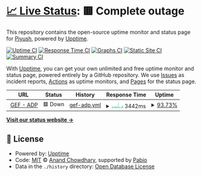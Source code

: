 # [📈 Live Status](https://dntrply.github.io/upptimes): <!--live status--> **🟥 Complete outage**

This repository contains the open-source uptime monitor and status page for [Piyush](https://dntrply.github.io/upptimes), powered by [Upptime](https://github.com/upptime/upptime).

[![Uptime CI](https://github.com/dntrply/upptimes/workflows/Uptime%20CI/badge.svg)](https://github.com/dntrply/upptimes/actions?query=workflow%3A%22Uptime+CI%22)
[![Response Time CI](https://github.com/dntrply/upptimes/workflows/Response%20Time%20CI/badge.svg)](https://github.com/dntrply/upptimes/actions?query=workflow%3A%22Response+Time+CI%22)
[![Graphs CI](https://github.com/dntrply/upptimes/workflows/Graphs%20CI/badge.svg)](https://github.com/dntrply/upptimes/actions?query=workflow%3A%22Graphs+CI%22)
[![Static Site CI](https://github.com/dntrply/upptimes/workflows/Static%20Site%20CI/badge.svg)](https://github.com/dntrply/upptimes/actions?query=workflow%3A%22Static+Site+CI%22)
[![Summary CI](https://github.com/dntrply/upptimes/workflows/Summary%20CI/badge.svg)](https://github.com/dntrply/upptimes/actions?query=workflow%3A%22Summary+CI%22)

With [Upptime](https://upptime.js.org), you can get your own unlimited and free uptime monitor and status page, powered entirely by a GitHub repository. We use [Issues](https://github.com/dntrply/upptimes/issues) as incident reports, [Actions](https://github.com/dntrply/upptimes/actions) as uptime monitors, and [Pages](https://dntrply.github.io/upptimes) for the status page.

<!--start: status pages-->
<!-- This summary is generated by Upptime (https://github.com/upptime/upptime) -->
<!-- Do not edit this manually, your changes will be overwritten -->
<!-- prettier-ignore -->
| URL | Status | History | Response Time | Uptime |
| --- | ------ | ------- | ------------- | ------ |
| <img alt="" src="https://icons.duckduckgo.com/ip3/api-adp.gurujifoundation.in.ico" height="13"> [GEF - ADP](https://api-adp.gurujifoundation.in/actuator/health) | 🟥 Down | [gef-adp.yml](https://github.com/dntrply/upptimes/commits/HEAD/history/gef-adp.yml) | <details><summary><img alt="Response time graph" src="./graphs/gef-adp/response-time-week.png" height="20"> 3442ms</summary><br><a href="https://dntrply.github.io/upptimes/history/gef-adp"><img alt="Response time 4118" src="https://img.shields.io/endpoint?url=https%3A%2F%2Fraw.githubusercontent.com%2Fdntrply%2Fupptimes%2FHEAD%2Fapi%2Fgef-adp%2Fresponse-time.json"></a><br><a href="https://dntrply.github.io/upptimes/history/gef-adp"><img alt="24-hour response time 4616" src="https://img.shields.io/endpoint?url=https%3A%2F%2Fraw.githubusercontent.com%2Fdntrply%2Fupptimes%2FHEAD%2Fapi%2Fgef-adp%2Fresponse-time-day.json"></a><br><a href="https://dntrply.github.io/upptimes/history/gef-adp"><img alt="7-day response time 3442" src="https://img.shields.io/endpoint?url=https%3A%2F%2Fraw.githubusercontent.com%2Fdntrply%2Fupptimes%2FHEAD%2Fapi%2Fgef-adp%2Fresponse-time-week.json"></a><br><a href="https://dntrply.github.io/upptimes/history/gef-adp"><img alt="30-day response time 2968" src="https://img.shields.io/endpoint?url=https%3A%2F%2Fraw.githubusercontent.com%2Fdntrply%2Fupptimes%2FHEAD%2Fapi%2Fgef-adp%2Fresponse-time-month.json"></a><br><a href="https://dntrply.github.io/upptimes/history/gef-adp"><img alt="1-year response time 4118" src="https://img.shields.io/endpoint?url=https%3A%2F%2Fraw.githubusercontent.com%2Fdntrply%2Fupptimes%2FHEAD%2Fapi%2Fgef-adp%2Fresponse-time-year.json"></a></details> | <details><summary><a href="https://dntrply.github.io/upptimes/history/gef-adp">93.73%</a></summary><a href="https://dntrply.github.io/upptimes/history/gef-adp"><img alt="All-time uptime 91.76%" src="https://img.shields.io/endpoint?url=https%3A%2F%2Fraw.githubusercontent.com%2Fdntrply%2Fupptimes%2FHEAD%2Fapi%2Fgef-adp%2Fuptime.json"></a><br><a href="https://dntrply.github.io/upptimes/history/gef-adp"><img alt="24-hour uptime 94.36%" src="https://img.shields.io/endpoint?url=https%3A%2F%2Fraw.githubusercontent.com%2Fdntrply%2Fupptimes%2FHEAD%2Fapi%2Fgef-adp%2Fuptime-day.json"></a><br><a href="https://dntrply.github.io/upptimes/history/gef-adp"><img alt="7-day uptime 93.73%" src="https://img.shields.io/endpoint?url=https%3A%2F%2Fraw.githubusercontent.com%2Fdntrply%2Fupptimes%2FHEAD%2Fapi%2Fgef-adp%2Fuptime-week.json"></a><br><a href="https://dntrply.github.io/upptimes/history/gef-adp"><img alt="30-day uptime 88.55%" src="https://img.shields.io/endpoint?url=https%3A%2F%2Fraw.githubusercontent.com%2Fdntrply%2Fupptimes%2FHEAD%2Fapi%2Fgef-adp%2Fuptime-month.json"></a><br><a href="https://dntrply.github.io/upptimes/history/gef-adp"><img alt="1-year uptime 91.76%" src="https://img.shields.io/endpoint?url=https%3A%2F%2Fraw.githubusercontent.com%2Fdntrply%2Fupptimes%2FHEAD%2Fapi%2Fgef-adp%2Fuptime-year.json"></a></details>

<!--end: status pages-->

[**Visit our status website →**](https://dntrply.github.io/upptimes)

## 📄 License

- Powered by: [Upptime](https://github.com/upptime/upptime)
- Code: [MIT](./LICENSE) © [Anand Chowdhary](https://anandchowdhary.com), supported by [Pabio](https://pabio.com)
- Data in the `./history` directory: [Open Database License](https://opendatacommons.org/licenses/odbl/1-0/)
